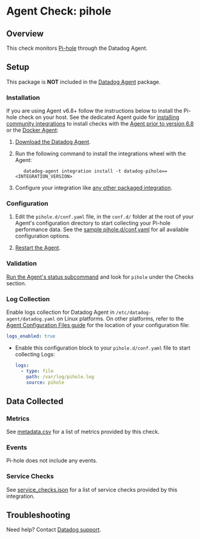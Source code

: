 # Agent Check: pihole

## Overview

This check monitors [Pi-hole][1] through the Datadog Agent.

## Setup

This package is **NOT** included in the [Datadog Agent][2] package.

### Installation

If you are using Agent v6.8+ follow the instructions below to install the Pi-hole check on your host. See the dedicated Agent guide for [installing community integrations][3] to install checks with the [Agent prior to version 6.8][4] or the [Docker Agent][5]:

1. [Download the Datadog Agent][2].

2. Run the following command to install the integrations wheel with the Agent:

   ```shell
      datadog-agent integration install -t datadog-pihole==<INTEGRATION_VERSION>
   ```

3. Configure your integration like [any other packaged integration][6].

### Configuration

1. Edit the `pihole.d/conf.yaml` file, in the `conf.d/` folder at the root of your Agent's configuration directory to start collecting your Pi-hole performance data. See the [sample pihole.d/conf.yaml][7] for all available configuration options.

2. [Restart the Agent][8].

### Validation

[Run the Agent's status subcommand][9] and look for `pihole` under the Checks section.

### Log Collection

Enable logs collection for Datadog Agent in `/etc/datadog-agent/datadog.yaml` on Linux platforms. On other platforms, refer to the [Agent Configuration Files guide][11] for the location of your configuration file:

```yaml
logs_enabled: true
```

- Enable this configuration block to your `pihole.d/conf.yaml` file to start collecting Logs:
    ```yaml
    logs:
      - type: file
        path: /var/log/pihole.log
        source: pihole
    ```

## Data Collected

### Metrics

See [metadata.csv][10] for a list of metrics provided by this check.

### Events

Pi-hole does not include any events.

### Service Checks

See [service_checks.json][13] for a list of service checks provided by this integration.

## Troubleshooting

Need help? Contact [Datadog support][12].


[1]: https://pi-hole.net/
[2]: https://app.datadoghq.com/account/settings#agent
[3]: https://docs.datadoghq.com/agent/guide/community-integrations-installation-with-docker-agent/
[4]: https://docs.datadoghq.com/agent/guide/community-integrations-installation-with-docker-agent/?tab=agentpriorto68
[5]: https://docs.datadoghq.com/agent/guide/community-integrations-installation-with-docker-agent/?tab=docker
[6]: https://docs.datadoghq.com/agent/kubernetes/integrations/
[7]: https://github.com/DataDog/integrations-extras/blob/master/pihole/datadog_checks/pihole/data/conf.yaml.example
[8]: https://docs.datadoghq.com/agent/guide/agent-commands/#start-stop-and-restart-the-agent
[9]: https://docs.datadoghq.com/agent/guide/agent-commands/#agent-status-and-information
[10]: https://github.com/DataDog/integrations-extras/blob/master/pihole/metadata.csv
[11]: https://docs.datadoghq.com/agent/guide/agent-configuration-files/
[12]: https://docs.datadoghq.com/help/
[13]: https://github.com/DataDog/integrations-extras/blob/master/pihole/assets/service_checks.json

